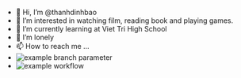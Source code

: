 - 👋 Hi, I’m @thanhdinhbao
- 👀 I’m interested in watching film, reading book and playing games.
- 🌱 I’m currently learning at Viet Tri High School
- 💞️ I’m lonely
- 📫 How to reach me ...
- ![example branch parameter](https://github.com/github/docs/actions/workflows/main.yml/badge.svg?branch=feature-1)
- ![example workflow](https://github.com/github/docs/actions/workflows/main.yml/badge.svg)

<!---
thanhdinhbao/thanhdinhbao is a ✨ special ✨ repository because its `README.md` (this file) appears on your GitHub profile.
You can click the Preview link to take a look at your changes.
--->
